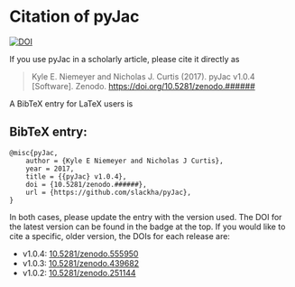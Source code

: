 # Citation of pyJac

[![DOI](https://zenodo.org/badge/19829533.svg)](https://zenodo.org/badge/latestdoi/19829533)

If you use pyJac in a scholarly article, please cite it directly as

> Kyle E. Niemeyer and Nicholas J. Curtis (2017). pyJac v1.0.4 [Software]. Zenodo.
<https://doi.org/10.5281/zenodo.######>

A BibTeX entry for LaTeX users is

## BibTeX entry:

```TeX
@misc{pyJac,
    author = {Kyle E Niemeyer and Nicholas J Curtis},
    year = 2017,
    title = {{pyJac} v1.0.4},
    doi = {10.5281/zenodo.######},
    url = {https://github.com/slackha/pyJac},
}
```

In both cases, please update the entry with the version used. The DOI for the
latest version can be found in the badge at the top. If you would like to cite
a specific, older version, the DOIs for each release are:

 * v1.0.4: [10.5281/zenodo.555950](https://doi.org/10.5281/zenodo.555950)
 * v1.0.3: [10.5281/zenodo.439682](https://doi.org/10.5281/zenodo.439682)
 * v1.0.2: [10.5281/zenodo.251144](https://doi.org/10.5281/zenodo.251144)
